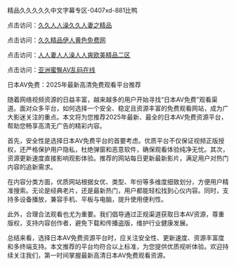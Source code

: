 精品久久久久久中文字幕专区-0407xd-881比鸭


点击访问：<a href="https://rtj-3zo.pages.dev/">久久人人澡久久人妻之精品</a>

点击访问：<a href="https://gda-c7m.pages.dev/">久久精品伊人黄色免费网</a>

点击访问：<a href="https://gfd-5xg.pages.dev/">人人妻人人澡人人爽欧美精品二区</a>

点击访问：<a href="https://fdhf-454.pages.dev/">亚洲蜜臀AV乱码在线</a>


日本AV免费：2025年最新高清免费观看平台推荐

随着网络视频资源的日益丰富，越来越多的用户开始寻找“日本AV免费”观看渠道。面对众多平台，如何选择一个安全、稳定且资源丰富的免费观看网站，成为广大影迷关注的重点。本文将为您推荐2025年最新、最全的日本AV免费资源平台，帮助您畅享高清无广告的精彩内容。

首先，安全性是选择日本AV免费平台的首要考虑。优质平台不仅保证视频正版授权，还严格保护用户隐私，杜绝弹窗和恶意软件，确保观看体验纯净无忧。其次，资源更新速度直接影响观影体验。推荐的网站每日更新最新影片，满足用户对热门内容的追新需求。

在内容分类方面，优质网站根据女优、类型、年份等多维度细致划分，方便用户精准搜索。无论是经典老片，还是最新热门，用户都能轻松找到心仪内容。同时，支持多设备播放，兼容手机、平板与电脑，提升使用便利性。

此外，合理合法观看也尤为重要。我们倡导通过正规渠道获取日本AV资源，尊重版权，支持内容创作者，避免下载和传播盗版，维护行业健康发展。

总结来看，选择日本AV免费资源平台时，应关注安全性、更新速度、资源丰富度和多终端支持。本文推荐的平台均符合以上标准，为您提供优质视听体验。欢迎持续关注我们，第一时间掌握最新高清日本AV免费观看资源。



<span style="display:none;">[Canonical link](https://github.com/xduan266/56342 ）</span>
